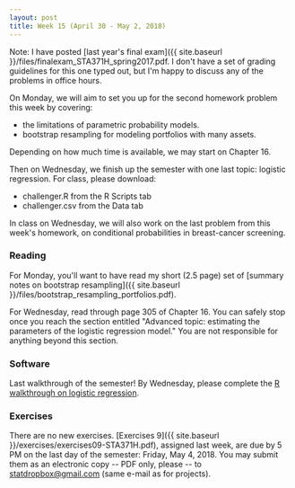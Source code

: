 ```yaml
---
layout: post
title: Week 15 (April 30 - May 2, 2018)
---
```


Note: I have posted [last year's final exam]({{ site.baseurl }}/files/finalexam_STA371H_spring2017.pdf.  I don't have a set of grading guidelines for this one typed out, but I'm happy to discuss any of the problems in office hours.  

On Monday, we will aim to set you up for the second homework problem this week by covering:  
- the limitations of parametric probability models.   
- bootstrap resampling for modeling portfolios with many assets.  

Depending on how much time is available, we may start on Chapter 16.  

Then on Wednesday, we finish up the semester with one last topic: logistic regression.  For class, please download:  
- challenger.R from the R Scripts tab 
- challenger.csv from the Data tab  

In class on Wednesday, we will also work on the last problem from this week's homework, on conditional probabilities in breast-cancer screening.  

### Reading

For Monday, you'll want to have read my short (2.5 page) set of [summary notes on bootstrap resampling]({{ site.baseurl }}/files/bootstrap_resampling_portfolios.pdf).

For Wednesday, read through page 305 of Chapter 16.  You can safely stop once you reach the section entitled "Advanced topic: estimating the parameters of the logistic regression model."  You are not responsible for anything beyond this section.


### Software 

Last walkthrough of the semester!  By Wednesday, please complete the [R walkthrough on logistic regression](https://github.com/jgscott/learnR/blob/master/bballbets/bballbets.md).  


### Exercises

There are no new exercises.  [Exercises 9]({{ site.baseurl }}/exercises/exercises09-STA371H.pdf), assigned last week, are due by 5 PM on the last day of the semester: Friday, May 4, 2018.  You may submit them as an electronic copy -- PDF only, please -- to statdropbox@gmail.com (same e-mail as for projects).    



